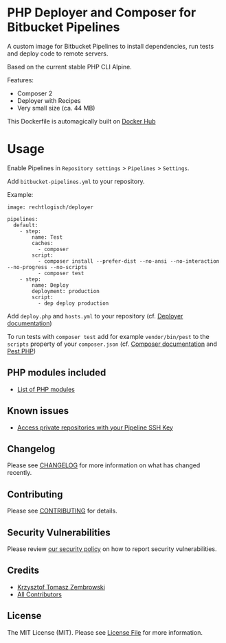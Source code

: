 # PHP Deployer and Composer for Bitbucket Pipelines

A custom image for Bitbucket Pipelines to install dependencies, run tests and deploy code to remote servers.  

Based on the current stable PHP CLI Alpine.

Features:
- Composer 2
- Deployer with Recipes
- Very small size (ca. 44 MB)

This Dockerfile is automagically built on [Docker Hub](https://hub.docker.com/r/rechtlogisch/deployer)

# Usage

Enable Pipelines in `Repository settings` > `Pipelines` > `Settings`.

Add `bitbucket-pipelines.yml` to your repository.

Example:
```
image: rechtlogisch/deployer

pipelines:
  default:
    - step:
        name: Test
        caches:
          - composer
        script:
          - composer install --prefer-dist --no-ansi --no-interaction --no-progress --no-scripts 
          - composer test
    - step:
        name: Deploy
        deployment: production
        script:
          - dep deploy production
```

Add `deploy.php` and `hosts.yml` to your repository (cf. [Deployer documentation](https://deployer.org/docs/getting-started.html))

To run tests with `composer test` add for example `vendor/bin/pest` to the `scripts` property of your `composer.json` (cf. [Composer documentation](https://getcomposer.org/doc/articles/scripts.md#defining-scripts) and [Pest PHP](https://pestphp.com))

## PHP modules included

* [List of PHP modules](https://github.com/rechtlogisch/deployer/wiki/List-of-PHP-modules)

## Known issues

* [Access private repositories with your Pipeline SSH Key](https://github.com/rechtlogisch/deployer/wiki/Access-private-repositories-with-your-Pipeline-SSH-Key)

## Changelog

Please see [CHANGELOG](CHANGELOG.md) for more information on what has changed recently.

## Contributing

Please see [CONTRIBUTING](.github/CONTRIBUTING.md) for details.

## Security Vulnerabilities

Please review [our security policy](../../security/policy) on how to report security vulnerabilities.

## Credits

- [Krzysztof Tomasz Zembrowski](https://github.com/zembrowski)
- [All Contributors](../../contributors)

## License

The MIT License (MIT). Please see [License File](LICENSE.md) for more information.
